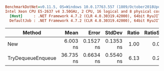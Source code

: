 ``` ini

BenchmarkDotNet=v0.11.5, OS=Windows 10.0.17763.557 (1809/October2018Update/Redstone5)
Intel Xeon CPU E5-2637 v4 3.50GHz, 2 CPU, 16 logical and 8 physical cores
  [Host]     : .NET Framework 4.7.2 (CLR 4.0.30319.42000), 64bit RyuJIT-v4.7.3416.0
  DefaultJob : .NET Framework 4.7.2 (CLR 4.0.30319.42000), 64bit RyuJIT-v4.7.3416.0


```
|            Method |      Mean |     Error |    StdDev | Ratio | RatioSD |  Gen 0 |  Gen 1 |  Gen 2 | Allocated |
|------------------ |----------:|----------:|----------:|------:|--------:|-------:|-------:|-------:|----------:|
|               New |  6.003 ns | 0.1527 ns | 0.1353 ns |  1.00 |    0.00 | 0.0051 |      - |      - |      32 B |
| TryDequeueEnqueue | 36.735 ns | 0.6634 ns | 0.5540 ns |  6.13 |    0.20 | 0.0020 | 0.0011 | 0.0001 |      13 B |
